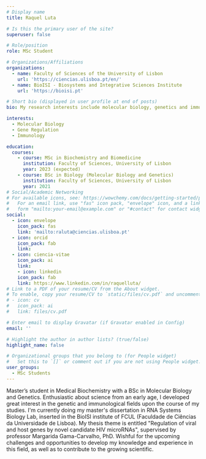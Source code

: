 ```yaml
---
# Display name
title: Raquel Luta

# Is this the primary user of the site?
superuser: false

# Role/position
role: MSc Student

# Organizations/Affiliations
organizations:
  - name: Faculty of Sciences of the University of Lisbon
    url: 'https://ciencias.ulisboa.pt/en/'
  - name: BioISI - Biosystems and Integrative Sciences Institute
    url: 'https://bioisi.pt'

# Short bio (displayed in user profile at end of posts)
bio: My research interests include molecular biology, genetics and immunology. 

interests:
  - Molecular Biology
  - Gene Regulation
  - Immunology

education:
  courses:
    - course: MSc in Biochemistry and Biomedicine
      institution: Faculty of Sciences, University of Lisbon
      year: 2023 (expected)
    - course: BSc in Biology (Molecular Biology and Genetics)
      institution: Faculty of Sciences, University of Lisbon
      year: 2021
# Social/Academic Networking
# For available icons, see: https://wowchemy.com/docs/getting-started/page-builder/#icons
#   For an email link, use "fas" icon pack, "envelope" icon, and a link in the
#   form "mailto:your-email@example.com" or "#contact" for contact widget.
social:
  - icon: envelope
    icon_pack: fas
    link: 'mailto:raluta@ciencias.ulisboa.pt'
  - icon: orcid
    icon_pack: fab
    link: 
  - icon: ciencia-vitae
    icon_pack: ai
    link: 
    - icon: linkedin
    icon_pack: fab
    link: https://www.linkedin.com/in/raquelluta/
# Link to a PDF of your resume/CV from the About widget.
# To enable, copy your resume/CV to `static/files/cv.pdf` and uncomment the lines below.
# - icon: cv
#   icon_pack: ai
#   link: files/cv.pdf

# Enter email to display Gravatar (if Gravatar enabled in Config)
email: ''

# Highlight the author in author lists? (true/false)
highlight_name: false

# Organizational groups that you belong to (for People widget)
#   Set this to `[]` or comment out if you are not using People widget.
user_groups:
  - MSc Students
---
```


Master’s student in Medical Biochemistry with a BSc in Molecular Biology and Genetics. Enthusiastic about science from an early age, I developed great interest in the genetic and immunological fields upon the course of my studies. I'm currently doing my master's dissertation in RNA Systems Biology Lab, inserted in the BioISI institute of FCUL (Faculdade de Ciências da Universidade de Lisboa). My thesis theme is entitled "Regulation of viral and host genes by novel candidate HIV microRNAs", supervised by professor Margarida Gama-Carvalho, PhD. 
Wishful for the upcoming challenges and opportunities to develop my knowledge and experience in this field, as well as to contribute to the growing scientific.